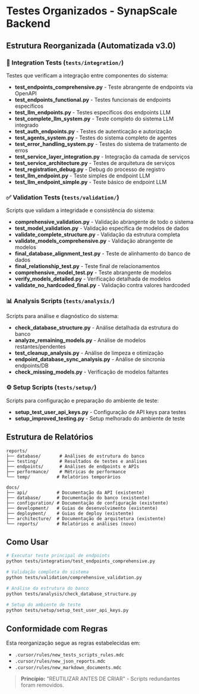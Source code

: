 # Testes Organizados - SynapScale Backend

## Estrutura Reorganizada (Automatizada v3.0)

### 🔗 Integration Tests (`tests/integration/`)
Testes que verificam a integração entre componentes do sistema:

- **test_endpoints_comprehensive.py** - Teste abrangente de endpoints via OpenAPI
- **test_endpoints_functional.py** - Testes funcionais de endpoints específicos
- **test_llm_endpoints.py** - Testes específicos dos endpoints LLM
- **test_complete_llm_system.py** - Teste completo do sistema LLM integrado
- **test_auth_endpoints.py** - Testes de autenticação e autorização
- **test_agents_system.py** - Testes do sistema completo de agentes
- **test_error_handling_system.py** - Testes do sistema de tratamento de erros
- **test_service_layer_integration.py** - Integração da camada de serviços
- **test_service_architecture.py** - Testes de arquitetura de serviços
- **test_registration_debug.py** - Debug do processo de registro
- **test_llm_endpoint.py** - Teste simples de endpoint LLM
- **test_llm_endpoint_simple.py** - Teste básico de endpoint LLM

### ✅ Validation Tests (`tests/validation/`)
Scripts que validam a integridade e consistência do sistema:

- **comprehensive_validation.py** - Validação abrangente de todo o sistema
- **test_model_validation.py** - Validação específica de modelos de dados
- **validate_complete_structure.py** - Validação da estrutura completa
- **validate_models_comprehensive.py** - Validação abrangente de modelos
- **final_database_alignment_test.py** - Teste de alinhamento do banco de dados
- **final_relationship_test.py** - Teste final de relacionamentos
- **comprehensive_model_test.py** - Teste abrangente de modelos
- **verify_models_detailed.py** - Verificação detalhada de modelos
- **validate_no_hardcoded_final.py** - Validação contra valores hardcoded

### 📊 Analysis Scripts (`tests/analysis/`)
Scripts para análise e diagnóstico do sistema:

- **check_database_structure.py** - Análise detalhada da estrutura do banco
- **analyze_remaining_models.py** - Análise de modelos restantes/pendentes
- **test_cleanup_analysis.py** - Análise de limpeza e otimização
- **endpoint_database_sync_analysis.py** - Análise de sincronia endpoints/DB
- **check_missing_models.py** - Verificação de modelos faltantes

### ⚙️ Setup Scripts (`tests/setup/`)
Scripts para configuração e preparação do ambiente de teste:

- **setup_test_user_api_keys.py** - Configuração de API keys para testes
- **setup_improved_testing.py** - Setup melhorado do ambiente de teste

## Estrutura de Relatórios

```
reports/
├── database/       # Análises de estrutura do banco
├── testing/        # Resultados de testes e análises
├── endpoints/      # Análises de endpoints e APIs
├── performance/    # Métricas de performance
└── temp/          # Relatórios temporários

docs/
├── api/           # Documentação da API (existente)
├── database/      # Documentação do banco (existente)
├── configuration/ # Documentação de configuração (existente)
├── development/   # Guias de desenvolvimento (existente)
├── deployment/    # Guias de deploy (existente)
├── architecture/  # Documentação de arquitetura (existente)
└── reports/       # Relatórios e análises (novo)
```

## Como Usar

```bash
# Executar teste principal de endpoints
python tests/integration/test_endpoints_comprehensive.py

# Validação completa do sistema
python tests/validation/comprehensive_validation.py

# Análise da estrutura do banco
python tests/analysis/check_database_structure.py

# Setup do ambiente de teste
python tests/setup/setup_test_user_api_keys.py
```

## Conformidade com Regras

Esta reorganização segue as regras estabelecidas em:
- `.cursor/rules/new_tests_scripts_rules.mdc`
- `.cursor/rules/new_json_reports.mdc`
- `.cursor/rules/new_markdown_documents.mdc`

> **Princípio:** "REUTILIZAR ANTES DE CRIAR" - Scripts redundantes foram removidos.
